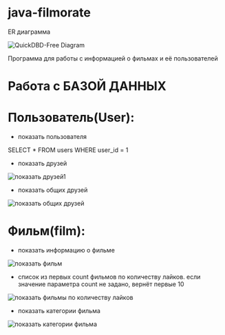 # java-filmorate
ER диаграмма

![QuickDBD-Free Diagram](https://user-images.githubusercontent.com/102370323/203766852-64fde6cb-acf7-43d9-b4c4-0e9a0225b0b4.png)

Программа для работы с информацией о фильмах и её пользователей

# Работа с БАЗОЙ ДАННЫХ

# Пользователь(User):

- показать пользователя

SELECT *
FROM users
WHERE user_id = 1

- показать друзей

![показать друзей1](https://user-images.githubusercontent.com/102370323/203748351-f70b419c-9910-4986-bb16-40c609429daa.jpg)

- показать общих друзей

![показать общих друзей](https://user-images.githubusercontent.com/102370323/203748465-3cf5ba77-38b7-455a-8446-fdfb21c7fd0d.jpg)

# Фильм(film):

- показать информацию о фильме

![показать фильм](https://user-images.githubusercontent.com/102370323/203766886-5f9215b2-a5d0-4956-b452-e31693d16d7f.jpg)

- список из первых count фильмов по количеству лайков.
  если значение параметра count не задано, вернёт первые 10

![показать фильмы по количеству лайков](https://user-images.githubusercontent.com/102370323/203758057-dfe988c8-bedf-49a0-b6ed-ea7082974d1e.jpg)

- показать категории фильма

![показать категории фильма](https://user-images.githubusercontent.com/102370323/203748907-288ae8f8-0131-40bf-910b-4cd3b622021c.jpg)
